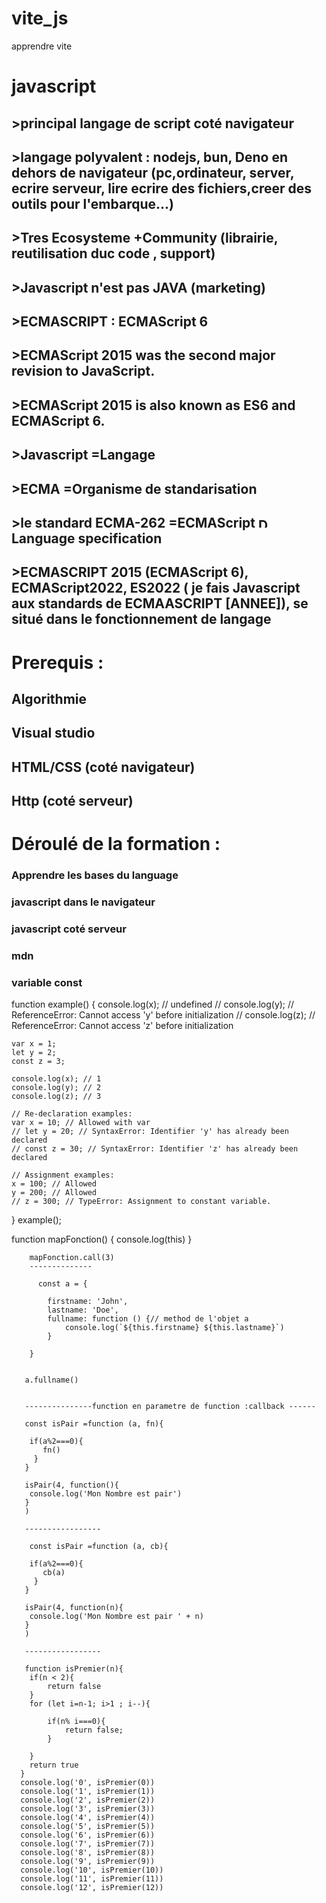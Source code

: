 # vite_js
apprendre vite


# javascript

## >principal langage de script coté navigateur
## >langage polyvalent : nodejs, bun, Deno en dehors de navigateur (pc,ordinateur, server, ecrire serveur, lire ecrire des fichiers,creer des outils pour l'embarque...)
## >Tres Ecosysteme +Community (librairie, reutilisation duc code , support)
## >Javascript n'est pas JAVA (marketing)
## >ECMASCRIPT : ECMAScript 6
## >ECMAScript 2015 was the second major revision to JavaScript.
## >ECMAScript 2015 is also known as ES6 and ECMAScript 6.
## >Javascript =Langage
## >ECMA =Organisme de standarisation
## >le standard ECMA-262 =ECMAScript <img src="https://github.com/user-attachments/assets/6bbb67f9-e8da-487e-8396-748f29fc6fdc" alt="Description of Image" height="16"> Language specification
## >ECMASCRIPT 2015 (ECMAScript 6), ECMAScript2022, ES2022 ( je fais Javascript aux standards de ECMAASCRIPT [ANNEE]), se situé dans le fonctionnement de langage

# Prerequis :

## Algorithmie
## Visual studio
## HTML/CSS (coté navigateur)
## Http (coté serveur)

# Déroulé de la formation :
### Apprendre les bases du language
### javascript dans le navigateur
### javascript coté serveur

### <script> </script>
### mdn
### variable const


<script> 
const a = 3 ;
  let b=3 ;
  b=4 ;
  var (ancien)
  const c = 2
  const une_variable_plus_longue = "Ma super chaîne"
let a = 2
a = "Je suis une chaîne maintenant !"
  backtick alt GR + 7  =`     `
</script>
function example() {
    console.log(x); // undefined
    // console.log(y); // ReferenceError: Cannot access 'y' before initialization
    // console.log(z); // ReferenceError: Cannot access 'z' before initialization

    var x = 1;
    let y = 2;
    const z = 3;

    console.log(x); // 1
    console.log(y); // 2
    console.log(z); // 3

    // Re-declaration examples:
    var x = 10; // Allowed with var
    // let y = 20; // SyntaxError: Identifier 'y' has already been declared
    // const z = 30; // SyntaxError: Identifier 'z' has already been declared

    // Assignment examples:
    x = 100; // Allowed
    y = 200; // Allowed
    // z = 300; // TypeError: Assignment to constant variable.
}
example();

 function mapFonction() {
            console.log(this)
        }

        mapFonction.call(3)
        --------------

          const a = {

            firstname: 'John',
            lastname: 'Doe',
            fullname: function () {// method de l'objet a
                console.log(`${this.firstname} ${this.lastname}`) 
            }

        }


       a.fullname()


       ---------------function en parametre de function :callback ------

       const isPair =function (a, fn){
        
        if(a%2===0){
           fn()
         }
       }

       isPair(4, function(){
        console.log('Mon Nombre est pair')
       }
       )

       -----------------

        const isPair =function (a, cb){
        
        if(a%2===0){
           cb(a)
         }
       }

       isPair(4, function(n){
        console.log('Mon Nombre est pair ' + n)
       }
       )

       -----------------

       function isPremier(n){
        if(n < 2){
            return false
        }
        for (let i=n-1; i>1 ; i--){

            if(n% i===0){
                return false;
            }
        
        }
        return true
      }
      console.log('0', isPremier(0))
      console.log('1', isPremier(1))
      console.log('2', isPremier(2))
      console.log('3', isPremier(3))
      console.log('4', isPremier(4))
      console.log('5', isPremier(5))
      console.log('6', isPremier(6))
      console.log('7', isPremier(7))
      console.log('8', isPremier(8))
      console.log('9', isPremier(9))
      console.log('10', isPremier(10))
      console.log('11', isPremier(11))
      console.log('12', isPremier(12))

